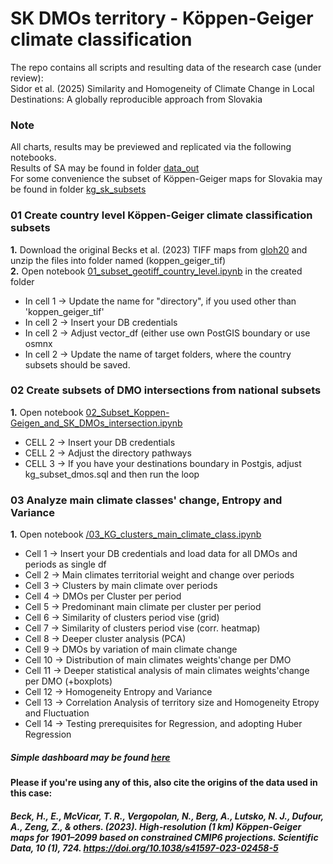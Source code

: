 # SK DMOs territory - Köppen-Geiger climate classification
The repo contains all scripts and resulting data of the research case (under review): <br>
Sidor et al. (2025) Similarity and Homogeneity of Climate Change in Local Destinations: A globally reproducible approach from Slovakia <br>


### Note<br>
All charts, results may be previewed and replicated via the following notebooks. <br>
Results of SA may be found in folder [data_out](./data_out/) <br>
For some convenience the subset of Köppen-Geiger maps for Slovakia may be found in folder [kg_sk_subsets](./kg_sk_subsets) <br>

### 01 Create country level Köppen-Geiger climate classification subsets<br>
**1.** Download the original Becks et al. (2023) TIFF maps from <a href = "https://www.gloh2o.org/koppen/">gloh20</a> and unzip the files into folder named (koppen_geiger_tif) <br>
**2.** Open notebook [01_subset_geotiff_country_level.ipynb](./01_subset_geotiff_country_level.ipynb) in the created folder<be>
- In cell 1 -> Update the name for "directory", if you used other than 'koppen_geiger_tif'
- In cell 2 -> Insert your DB credentials
- In cell 2 -> Adjust vector_df (either use own PostGIS boundary or use osmnx  
- In cell 2 -> Update the name of target folders, where the country subsets should be saved.

### 02 Create subsets of DMO intersections from national subsets <br>
**1.** Open notebook [02_Subset_Koppen-Geigen_and_SK_DMOs_intersection.ipynb](./02_Subset_Koppen-Geigen_and_SK_DMOs_intersection.ipynb)
- CELL 2 -> Insert your DB credentials
- CELL 2 -> Adjust the directory pathways
- CELL 3 -> If you have your destinations boundary in Postgis, adjust kg_subset_dmos.sql and then run the loop

### 03 Analyze main climate classes' change, Entropy and Variance  <br>
**1.** Open notebook [/03_KG_clusters_main_climate_class.ipynb](./03_KG_clusters_main_climate_class.ipynb) <br>
- Cell 1 -> Insert your DB credentials and load data for all DMOs and periods as single df
- Cell 2 -> Main climates territorial weight and change over periods
- Cell 3 -> Clusters by main climate over periods
- Cell 4 -> DMOs per Cluster per period 
- Cell 5 -> Predominant main climate per cluster per period
- Cell 6 -> Similarity of clusters period vise (grid)
- Cell 7 -> Similarity of clusters period vise (corr. heatmap)
- Cell 8 -> Deeper cluster analysis (PCA)
- Cell 9 -> DMOs by variation of main climate change
- Cell 10 -> Distribution of main climates weights'change per DMO
- Cell 11 -> Deeper statistical analysis of main climates weights'change per DMO (+boxplots)
- Cell 12 -> Homogeneity Entropy and Variance
- Cell 13 -> Correlation Analysis of territory size and Homogeneity Etropy and Fluctuation
- Cell 14 -> Testing prerequisites for Regression, and adopting Huber Regression

##### Simple dashboard may be found <a href = "https://cases.idoaba.eu/sk_dmos_kgc/">here</a>

#### Please if you're using any of this, also cite the origins of the data used in this case: 
##### Beck, H., E., McVicar, T. R., Vergopolan, N., Berg, A., Lutsko, N. J., Dufour, A., Zeng, Z., & others. (2023). High-resolution (1 km) Köppen-Geiger maps for 1901–2099 based on constrained CMIP6 projections. Scientific Data, 10 (1), 724. https://doi.org/10.1038/s41597-023-02458-5 



